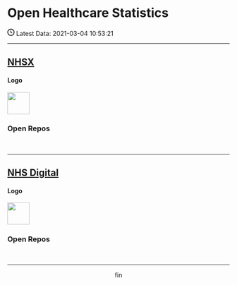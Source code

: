 # Open Healthcare Statistics

<p><svg xmlns="http://www.w3.org/2000/svg" viewBox="0 0 16 16" width="16" height="16"><path fill-rule="evenodd" d="M1.5 8a6.5 6.5 0 1113 0 6.5 6.5 0 01-13 0zM8 0a8 8 0 100 16A8 8 0 008 0zm.5 4.75a.75.75 0 00-1.5 0v3.5a.75.75 0 00.471.696l2.5 1a.75.75 0 00.557-1.392L8.5 7.742V4.75z"></path></svg> Latest Data: 2021-03-04 10:53:21</p>

---

## [NHSX](https://github.com/nhsx)

#### Logo

<img src="https://avatars.githubusercontent.com/u/47388472?v=4" width="50"/>

### Open Repos

<div id="NHSX"></div>
<script>
    fetch('github_api/nhsx_repos.json')
        .then(function (response) {
            return response.json();
        })
        .then(function (datax) {
            appendData(datax);
        })
        .catch(function (err) {
            console.log('error: ' + err);
        });
    function appendData(datax) {
        var mainContainer = document.getElementById("NHSX");
        for (var i = 0; i < datax.length; i++) {
            var div = document.createElement("div");
            div.innerHTML = datax[i].name;
            mainContainer.appendChild(div);
        }
    }
</script>
<br/>

---

## [NHS Digital](https://github.com/NHSDigital)

#### Logo

<img src="https://avatars.githubusercontent.com/u/6683590?v=4" width="50"/>

### Open Repos

<div id="NHSD"></div>
<script>
    fetch('github_api/nhsdigital_repos.json')
        .then(function (response) {
            return response.json();
        })
        .then(function (datad) {
            appendData(datad);
        })
        .catch(function (err) {
            console.log('error: ' + err);
        });
    function appendData(datad) {
        var mainContainer = document.getElementById("NHSD");
        for (var i = 0; i < datad.length; i++) {
            var div = document.createElement("div");
            div.innerHTML = datad[i].name;
            mainContainer.appendChild(div);
        }
    }
</script>
<br/>

---

<center>fin</center>
